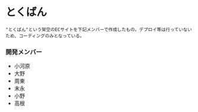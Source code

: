 # とくばん
`"とくばん"という架空のECサイトを下記メンバーで作成したもの。デプロイ等は行っていないため、コーディングのみとなっている。`

### 開発メンバー
- 小河原
- 大野
- 周東
- 末永
- 小野
- 高根